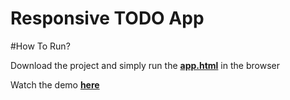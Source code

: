 # Responsive TODO App

#How To Run?

Download the project and simply run the <b><a href="app.html" target="_blank">app.html</a></b> in the browser

Watch the demo <b><a href="app.html" href="https://5f2d0cb1dad7b.htmlsave.net/" target="_blank">here</a></b>
